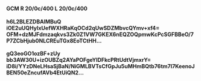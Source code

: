 #### GCM R 20/0c/400 L 20/0c/400
**h6L2BLEZDBAIMBuQ**<br/>**iOE2uUQHyIxUefWXHRaKqOCd2qUwSDZMbvcQYmv+xf4=**<br/>**OFM+dzMJFdmzaqkvs3Zk0Z1VW7GKEX6nEQZOQpmwKcPcSGFBBeO/7P7ZCbHjub0NLCREuTGx8EoTCtHH...**<br/><br/>
**gQ3eoGO1ozBF+zUy**<br/>**bb3AW30U+izOUBZq2AYaPOFgeYIDFkcPRtUdtVjmxrY=**<br/>**iD8i/YYzDNeLHsaSjBaN/NiGMLBVTsCfGpJu5uMHmBQtb76tm7I7KeenoJBEN50eZncufAVb4EtUiQN2...**